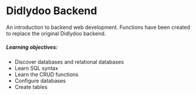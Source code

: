 # Didlydoo Backend

An introduction to backend web development. Functions have been created to replace the original Didlydoo backend.

##### Learning objectives:
- Discover databases and relational databases
- Learn SQL syntax
- Learn the CRUD functions
- Configure databases
- Create tables